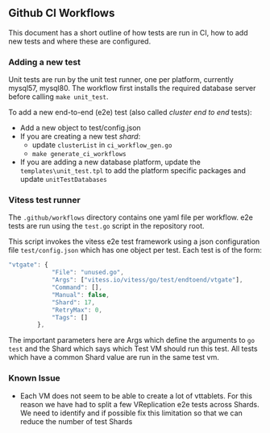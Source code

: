 ## Github CI Workflows

This document has a short outline of how tests are run in CI, how to add new tests and where these are configured.

### Adding a new test

Unit tests are run by the unit test runner, one per platform, currently mysql57, mysql80.
The workflow first installs the required database server before calling `make unit_test`.

To add a new end-to-end (e2e) test (also called _cluster end to end_ tests):
* Add a new object to test/config.json
* If you are creating a new test _shard_:
  * update `clusterList` in `ci_workflow_gen.go`
  * `make generate_ci_workflows`
* If you are adding a new database platform, update the `templates\unit_test.tpl` to add 
  the platform specific packages and update `unitTestDatabases`


### Vitess test runner
The `.github/workflows` directory contains one yaml file per workflow. e2e tests are run using the `test.go` script 
in the repository root.

This script invokes the vitess e2e test framework using a json configuration file `test/config.json` which has one object per test. 
Each test is of the form:

```javascript
"vtgate": {
			"File": "unused.go",
			"Args": ["vitess.io/vitess/go/test/endtoend/vtgate"],
			"Command": [],
			"Manual": false,
			"Shard": 17,
			"RetryMax": 0,
			"Tags": []
		},
```
The important parameters here are Args which define the arguments to `go test` and the Shard which says 
which Test VM should run this test. All tests which have a common Shard value are run in the same test vm.

### Known Issue

* Each VM does not seem to be able to create a lot of vttablets. For this reason we have had to split a few VReplication 
e2e tests across Shards. We need to identify and if possible fix this limitation so that we can reduce the number of test Shards
  
